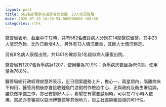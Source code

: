 ```yaml
---
layout: post
title: 562名新型肺炎確診者仍留醫　23人情況危殆
date: 2020-07-20 18:20:54.000000000 +08:00
categories: rthk
---
```


醫管局表示，截至中午12時，共有562名確診病人分別在14間醫院留醫，其中23人情況危殆，比昨日新增4人。另外有13人情況嚴重，其餘人士情況穩定。

另有8名病人康復出院，共1301名確診及1名疑似病人康復出院。

醫管局有1207張負壓病牀1207，使用量為70.9%；負壓病房數目為650間，使用量為76.8%。

醫管局總行政經理庾慧玲表示，近日個案趨勢上升，擔心一、兩星期內，隔離病床不夠用，醫管局稍後亦會接收鯉魚門渡假村作檢疫中心，正與政府及衞生署協調，盡快做準備工作，亦已安排好人手，希望在有需要啟用時，可以在72小時內啟用。當局亦會審視以亞洲博覽館等其他地方，設立社區隔離設施的可行性。

